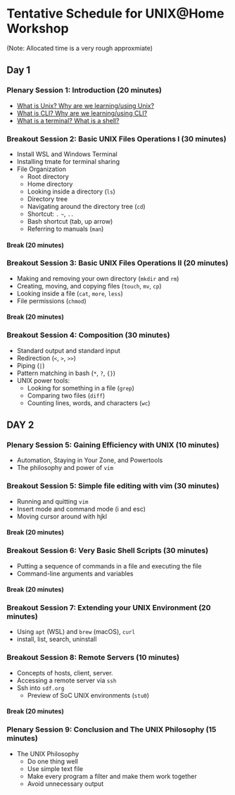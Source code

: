 # Tentative Schedule for UNIX@Home Workshop

(Note: Allocated time is a very rough approxmiate)

## Day 1
### Plenary Session 1: Introduction (20 minutes)

- [What is Unix?  Why are we learning/using Unix?](why-unix.md)
- [What is CLI? Why are we learning/using CLI?](why-cli.md)
- [What is a terminal? What is a shell?](shell.md)

### Breakout Session 2: Basic UNIX Files Operations I (30 minutes) 

- Install WSL and Windows Terminal
- Installing tmate for terminal sharing
- File Organization
    - Root directory
    - Home directory
	- Looking inside a directory (`ls`)
    - Directory tree
    - Navigating around the directory tree (`cd`)
    - Shortcut: `.` `~`, `..`
    - Bash shortcut (tab, up arrow)
    - Referring to manuals (`man`)

#### Break (20 minutes)

### Breakout Session 3:  Basic UNIX Files Operations II (20 minutes) 

- Making and removing your own directory (`mkdir` and `rm`)
- Creating, moving, and copying files (`touch`, `mv`, `cp`)
- Looking inside a file (`cat`, `more`, `less`)
- File permissions (`chmod`)

#### Break (20 minutes)

### Breakout Session 4: Composition (30 minutes)

- Standard output and standard input
- Redirection (`<`, `>`, `>>`)
- Piping (`|`)
- Pattern matching in bash (`*`, `?`, `{}`)
- UNIX power tools:
    - Looking for something in a file (`grep`)
    - Comparing two files (`diff`)
    - Counting lines, words, and characters (`wc`)

## DAY 2
### Plenary Session 5: Gaining Efficiency with UNIX (10 minutes)

- Automation, Staying in Your Zone, and Powertools
- The philosophy and power of `vim`

### Breakout Session 5: Simple file editing with vim (30 minutes) 

- Running and quitting `vim`
- Insert mode and command mode (i and esc)
- Moving cursor around with hjkl

#### Break (20 minutes)
### Breakout Session 6: Very Basic Shell Scripts (30 minutes)

- Putting a sequence of commands in a file and executing the file
- Command-line arguments and variables

#### Break (20 minutes)
### Breakout Session 7: Extending your UNIX Environment (20 minutes)

- Using `apt` (WSL) and `brew` (macOS), `curl`
- install, list, search, uninstall

### Breakout Session 8: Remote Servers (10 minutes)

- Concepts of hosts, client, server.
- Accessing a remote server via `ssh`
- Ssh into `sdf.org`
    - Preview of SoC UNIX environments (`stu0`) 

#### Break (20 minutes)
### Plenary Session 9: Conclusion and The UNIX Philosophy (15 minutes)

- The UNIX Philosophy
    - Do one thing well
    - Use simple text file
    - Make every program a filter and make them work together
    - Avoid unnecessary output

